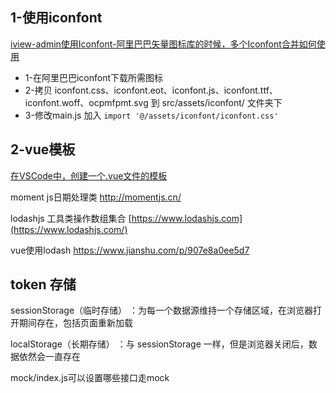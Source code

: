 ## 1-使用iconfont

[iview-admin使用Iconfont-阿里巴巴矢量图标库的时候，多个Iconfont合并如何使用](https://blog.csdn.net/wei1992_6/article/details/89575664)

* 1-在阿里巴巴iconfont下载所需图标
* 2-拷贝 iconfont.css、iconfont.eot、iconfont.js、iconfont.ttf、iconfont.woff、ocpmfpmt.svg 到 src/assets/iconfont/ 文件夹下
* 3-修改main.js 加入 ```import '@/assets/iconfont/iconfont.css'```

## 2-vue模板

[在VSCode中，创建一个.vue文件的模板](https://www.jianshu.com/p/34a5a4193892)



moment js日期处理类 http://momentjs.cn/

lodashjs 工具类操作数组集合 [https://www.lodashjs.com](https://www.lodashjs.com/)

vue使用lodash https://www.jianshu.com/p/907e8a0ee5d7

## token 存储

sessionStorage（临时存储） ：为每一个数据源维持一个存储区域，在浏览器打开期间存在，包括页面重新加载

localStorage（长期存储） ：与 sessionStorage 一样，但是浏览器关闭后，数据依然会一直存在

mock/index.js可以设置哪些接口走mock